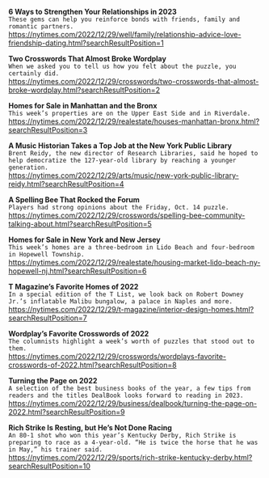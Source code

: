 **6 Ways to Strengthen Your Relationships in 2023**\
`These gems can help you reinforce bonds with friends, family and romantic partners.`\
https://nytimes.com/2022/12/29/well/family/relationship-advice-love-friendship-dating.html?searchResultPosition=1

**Two Crosswords That Almost Broke Wordplay**\
`When we asked you to tell us how you felt about the puzzle, you certainly did.`\
https://nytimes.com/2022/12/29/crosswords/two-crosswords-that-almost-broke-wordplay.html?searchResultPosition=2

**Homes for Sale in Manhattan and the Bronx**\
`This week’s properties are on the Upper East Side and in Riverdale.`\
https://nytimes.com/2022/12/29/realestate/houses-manhattan-bronx.html?searchResultPosition=3

**A Music Historian Takes a Top Job at the New York Public Library**\
`Brent Reidy, the new director of Research Libraries, said he hoped to help democratize the 127-year-old library by reaching a younger generation.`\
https://nytimes.com/2022/12/29/arts/music/new-york-public-library-reidy.html?searchResultPosition=4

**A Spelling Bee That Rocked the Forum**\
`Players had strong opinions about the Friday, Oct. 14 puzzle.`\
https://nytimes.com/2022/12/29/crosswords/spelling-bee-community-talking-about.html?searchResultPosition=5

**Homes for Sale in New York and New Jersey**\
`This week’s homes are a three-bedroom in Lido Beach and four-bedroom in Hopewell Township.`\
https://nytimes.com/2022/12/29/realestate/housing-market-lido-beach-ny-hopewell-nj.html?searchResultPosition=6

**T Magazine’s Favorite Homes of 2022**\
`In a special edition of the T List, we look back on Robert Downey Jr.’s inflatable Malibu bungalow, a palace in Naples and more.`\
https://nytimes.com/2022/12/29/t-magazine/interior-design-homes.html?searchResultPosition=7

**Wordplay’s Favorite Crosswords of 2022**\
`The columnists highlight a week’s worth of puzzles that stood out to them.`\
https://nytimes.com/2022/12/29/crosswords/wordplays-favorite-crosswords-of-2022.html?searchResultPosition=8

**Turning the Page on 2022**\
`A selection of the best business books of the year, a few tips from readers and the titles DealBook looks forward to reading in 2023.`\
https://nytimes.com/2022/12/29/business/dealbook/turning-the-page-on-2022.html?searchResultPosition=9

**Rich Strike Is Resting, but He’s Not Done Racing**\
`An 80-1 shot who won this year’s Kentucky Derby, Rich Strike is preparing to race as a 4-year-old. “He is twice the horse that he was in May,” his trainer said.`\
https://nytimes.com/2022/12/29/sports/rich-strike-kentucky-derby.html?searchResultPosition=10

